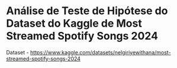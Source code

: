 # Análise de Teste de Hipótese do Dataset do Kaggle de Most Streamed Spotify Songs 2024

Dataset - https://www.kaggle.com/datasets/nelgiriyewithana/most-streamed-spotify-songs-2024

